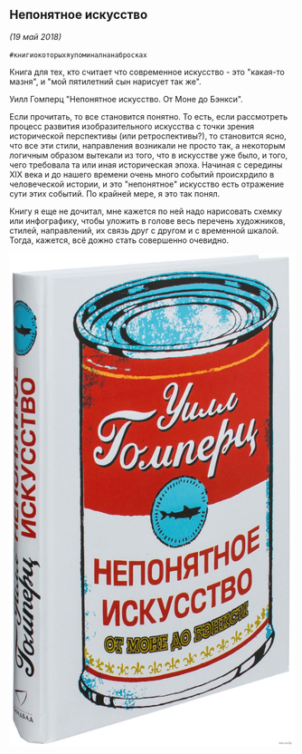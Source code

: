 ## Непонятное искусство
_(19 май 2018)_

`#книгиокоторыхяупоминалнанабросках`

Книга для тех, кто считает что современное искусство - это "какая-то мазня",
и "мой пятилетний сын нарисует так же".

Уилл Гомперц "Непонятное искусство. От Моне до Бэнкси".

Если прочитать, то все становится понятно.
То есть, если рассмотреть процесс развития изобразительного искусства
с точки зрения исторической перспективы (или ретроспективы?),
то становится ясно, что все эти стили, направления возникали не просто так,
а некоторым логичным образом вытекали из того, что в искусстве уже было,
и того, чего требовала та или иная историческая эпоха.
Начиная с середины XIX века и до нашего времени очень много событий происхрдило в человеческой истории, и это "непонятное" искусство есть отражение сути этих событий.
По крайней мере, я это так понял.

Книгу я еще не дочитал, мне кажется по ней надо нарисовать схемку или инфографику, чтобы уложить в голове весь перечень художников, стилей, направлений, их связь друг с другом и с временной шкалой.
Тогда, кажется, всё дожно стать совершенно очевидно.

![cover](/image/16-iskusstvo.jpg)
